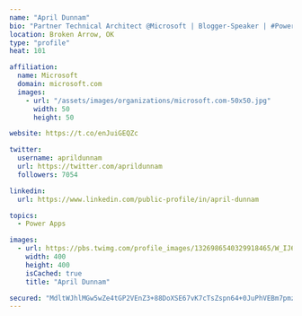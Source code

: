 ```yaml
---
name: "April Dunnam"
bio: "Partner Technical Architect @Microsoft | Blogger-Speaker | #PowerApps, #PowerAutomate, #Office365, #SharePoint | #WIT | #Karaoke Queen"
location: Broken Arrow, OK
type: "profile"
heat: 101

affiliation:
  name: Microsoft
  domain: microsoft.com
  images:
    - url: "/assets/images/organizations/microsoft.com-50x50.jpg"
      width: 50
      height: 50

website: https://t.co/enJuiGEQZc

twitter:
  username: aprildunnam
  url: https://twitter.com/aprildunnam
  followers: 7054

linkedin:
  url: https://www.linkedin.com/public-profile/in/april-dunnam

topics:
  - Power Apps

images:
  - url: https://pbs.twimg.com/profile_images/1326986540329918465/W_IJ6Ih2_400x400.jpg
    width: 400
    height: 400
    isCached: true
    title: "April Dunnam"

secured: "MdltWJhlMGw5wZe4tGP2VEnZ3+88DoXSE67vK7cTsZspn64+0JuPhVEBm7pmzH4e6QGekVyO7uWEr7qvpOH3nMD1khbNzl3lCrNAJxWVbfnsgAHLNp5inWK+avzIwnNlh62RX3bBSd4IaLOC6Gq1PeKG2zlqIpnkCWe9vlSV542JAQAXQQg1Pm0IvPSBcruPnOySmfL8tz2ztwMA9g4wI14yDNdujds4HF4J9MU3afqrjzXJOa32KsUQ9Bb0HAAWY4GuZuqsXeskU4uVbPYj/Tbhn//sz4lEmC+S6uxCJSbIqU9uCSoBSSapPBr0GAWGJSw3CvOJI0rlOzM89Bn9jRnVlEN7jpxSEB2fGTkZwFtdEL33t0VsuB4Tgmk4oyuKi7Z6i73FlQz3VDqBx4pJnounX5ZqsGNPf+JmmVubDZM=;7JWENevIWUh+L/LLXy3wJw=="
---
```


